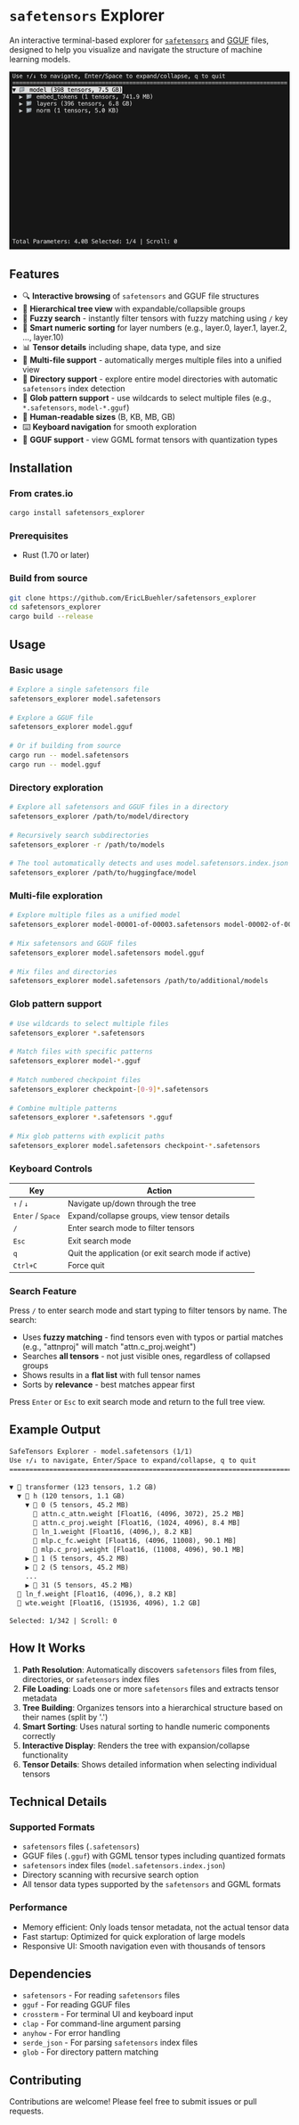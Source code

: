 # `safetensors` Explorer

An interactive terminal-based explorer for [`safetensors`](https://huggingface.co/docs/safetensors) and [GGUF](https://huggingface.co/docs/hub/gguf) files, designed to help you visualize and navigate the structure of machine learning models.

![Demo](demo.gif)

## Features

- 🔍 **Interactive browsing** of `safetensors` and GGUF file structures
- 📁 **Hierarchical tree view** with expandable/collapsible groups
- 🔎 **Fuzzy search** - instantly filter tensors with fuzzy matching using `/` key
- 🔢 **Smart numeric sorting** for layer numbers (e.g., layer.0, layer.1, layer.2, ..., layer.10)
- 📊 **Tensor details** including shape, data type, and size
- 🔗 **Multi-file support** - automatically merges multiple files into a unified view
- 📂 **Directory support** - explore entire model directories with automatic `safetensors` index detection
- 🌟 **Glob pattern support** - use wildcards to select multiple files (e.g., `*.safetensors`, `model-*.gguf`)
- 📏 **Human-readable sizes** (B, KB, MB, GB)
- ⌨️ **Keyboard navigation** for smooth exploration
- 🧠 **GGUF support** - view GGML format tensors with quantization types

## Installation

### From crates.io
```bash
cargo install safetensors_explorer
```

### Prerequisites
- Rust (1.70 or later)

### Build from source
```bash
git clone https://github.com/EricLBuehler/safetensors_explorer
cd safetensors_explorer
cargo build --release
```

## Usage

### Basic usage
```bash
# Explore a single safetensors file
safetensors_explorer model.safetensors

# Explore a GGUF file
safetensors_explorer model.gguf

# Or if building from source
cargo run -- model.safetensors
cargo run -- model.gguf
```

### Directory exploration
```bash
# Explore all safetensors and GGUF files in a directory
safetensors_explorer /path/to/model/directory

# Recursively search subdirectories
safetensors_explorer -r /path/to/models

# The tool automatically detects and uses model.safetensors.index.json if present
safetensors_explorer /path/to/huggingface/model
```

### Multi-file exploration
```bash
# Explore multiple files as a unified model
safetensors_explorer model-00001-of-00003.safetensors model-00002-of-00003.safetensors model-00003-of-00003.safetensors

# Mix safetensors and GGUF files
safetensors_explorer model.safetensors model.gguf

# Mix files and directories
safetensors_explorer model.safetensors /path/to/additional/models
```

### Glob pattern support
```bash
# Use wildcards to select multiple files
safetensors_explorer *.safetensors

# Match files with specific patterns
safetensors_explorer model-*.gguf

# Match numbered checkpoint files
safetensors_explorer checkpoint-[0-9]*.safetensors

# Combine multiple patterns
safetensors_explorer *.safetensors *.gguf

# Mix glob patterns with explicit paths
safetensors_explorer model.safetensors checkpoint-*.safetensors
```

### Keyboard Controls

| Key | Action |
|-----|--------|
| `↑` / `↓` | Navigate up/down through the tree |
| `Enter` / `Space` | Expand/collapse groups, view tensor details |
| `/` | Enter search mode to filter tensors |
| `Esc` | Exit search mode |
| `q` | Quit the application (or exit search mode if active) |
| `Ctrl+C` | Force quit |

### Search Feature

Press `/` to enter search mode and start typing to filter tensors by name. The search:
- Uses **fuzzy matching** - find tensors even with typos or partial matches (e.g., "attnproj" will match "attn.c_proj.weight")
- Searches **all tensors** - not just visible ones, regardless of collapsed groups
- Shows results in a **flat list** with full tensor names
- Sorts by **relevance** - best matches appear first

Press `Enter` or `Esc` to exit search mode and return to the full tree view.

## Example Output

```
SafeTensors Explorer - model.safetensors (1/1)
Use ↑/↓ to navigate, Enter/Space to expand/collapse, q to quit
================================================================================

▼ 📁 transformer (123 tensors, 1.2 GB)
  ▼ 📁 h (120 tensors, 1.1 GB)
    ▼ 📁 0 (5 tensors, 45.2 MB)
      📄 attn.c_attn.weight [Float16, (4096, 3072), 25.2 MB]
      📄 attn.c_proj.weight [Float16, (1024, 4096), 8.4 MB]
      📄 ln_1.weight [Float16, (4096,), 8.2 KB]
      📄 mlp.c_fc.weight [Float16, (4096, 11008), 90.1 MB]
      📄 mlp.c_proj.weight [Float16, (11008, 4096), 90.1 MB]
    ▶ 📁 1 (5 tensors, 45.2 MB)
    ▶ 📁 2 (5 tensors, 45.2 MB)
    ...
    ▶ 📁 31 (5 tensors, 45.2 MB)
  📄 ln_f.weight [Float16, (4096,), 8.2 KB]
  📄 wte.weight [Float16, (151936, 4096), 1.2 GB]

Selected: 1/342 | Scroll: 0
```

## How It Works

1. **Path Resolution**: Automatically discovers `safetensors` files from files, directories, or `safetensors` index files
2. **File Loading**: Loads one or more `safetensors` files and extracts tensor metadata
3. **Tree Building**: Organizes tensors into a hierarchical structure based on their names (split by '.')
4. **Smart Sorting**: Uses natural sorting to handle numeric components correctly
5. **Interactive Display**: Renders the tree with expansion/collapse functionality
6. **Tensor Details**: Shows detailed information when selecting individual tensors

## Technical Details

### Supported Formats
- `safetensors` files (`.safetensors`)
- GGUF files (`.gguf`) with GGML tensor types including quantized formats
- `safetensors` index files (`model.safetensors.index.json`)
- Directory scanning with recursive search option
- All tensor data types supported by the `safetensors` and GGML formats

### Performance
- Memory efficient: Only loads tensor metadata, not the actual tensor data
- Fast startup: Optimized for quick exploration of large models
- Responsive UI: Smooth navigation even with thousands of tensors

## Dependencies

- `safetensors` - For reading `safetensors` files
- `gguf` - For reading GGUF files
- `crossterm` - For terminal UI and keyboard input
- `clap` - For command-line argument parsing
- `anyhow` - For error handling
- `serde_json` - For parsing `safetensors` index files
- `glob` - For directory pattern matching

## Contributing

Contributions are welcome! Please feel free to submit issues or pull requests.
